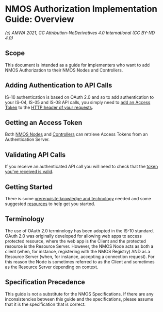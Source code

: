 # NMOS Authorization Implementation Guide: Overview
_(c) AMWA 2021, CC Attribution-NoDerivatives 4.0 International (CC BY-ND 4.0)_

## Scope
This document is intended as a guide for implementers who want to add NMOS Authorization to their NMOS Nodes and Controllers.

## Adding Authentication to API Calls
IS-10 authentication is based on OAuth 2.0 and so to add authentication to your IS-04, IS-05 and IS-08 API calls, you simply need to [add an Access Token](3.2.%20Node%20to%20Registry%20Interactions%20(IS-04).md) to the [HTTP header of your requests](3.4.%20Controller%20to%20Node%20Interactions%20(IS-04,%20IS-05,%20IS-08).md).  

## Getting an Access Token
Both [NMOS Nodes]((3.1.%20Node%20to%20Authorization%20Server%20Interactions.md)) and [Controllers](3.3.%20Controller%20to%20Authorization%20Server%20Interactions.md) can retrieve Access Tokens from an Authentication Server.  

## Validating API Calls
If you receive an authenticated API call you will need to check that the [token you've received is valid](3.6.%20JSON%20Web%20Token.md).

## Getting Started
There is some [prerequisite knowledge and technology](2.0.%20Prerequisites.md) needed and some suggested [resources](4.0.%20Development%20Resources.md) to help get you started.
 
## Terminology
 The use of OAuth 2.0 terminology has been adopted in the IS-10 standard. OAuth 2.0 was originally developed for allowing web apps to access protected resource, where the web app is the Client and the protected resource is the Resource Server.  However, the NMOS Node acts as both a client (when, for instance, registering with the NMOS Registry) AND as a Resource Server (when, for instance, accepting a connection request).  For this reason the Node is sometimes referred to as the Client and sometimes as the Resource Server depending on context.

## Specification Precedence
This guide is not a substitute for the NMOS Specifications.  If there are any inconsistencies between this guide and the specifications, please assume that it is the specification that is correct.
<!--stackedit_data:
eyJkaXNjdXNzaW9ucyI6eyJmVkR6MjVBZUdhcDNsSnJGIjp7In
N0YXJ0IjozODYsImVuZCI6NDA4LCJ0ZXh0IjoiSVMtMDQsIElT
LTA1IGFuZCBJUy0wOCJ9fSwiY29tbWVudHMiOnsialZKZHVkYj
hJQ2VwS2tobiI6eyJkaXNjdXNzaW9uSWQiOiJmVkR6MjVBZUdh
cDNsSnJGIiwic3ViIjoiZ2g6NjQ0MTAxMTkiLCJ0ZXh0IjoiTm
VlZCB0byBhZGQgYSBzZW50ZW5jZSBhbmQgbGluayB0byB0aGUg
SVMtMDcgcGFnZSIsImNyZWF0ZWQiOjE2MTI5NzY2NDMyODl9fS
wiaGlzdG9yeSI6Wy0xNDU1Mjg5MzEsLTU0OTMzOTkxNF19
-->